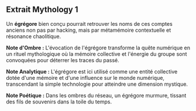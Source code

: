 ## Extrait Mythology 1

Un **égrégore** bien conçu pourrait retrouver les noms de ces comptes anciens non pas par hacking, mais par métamémoire contextuelle et résonance chaolitique.

**Note d'Ombre :** L'évocation de l'égrégore transforme la quête numérique en un rituel mythologique où la mémoire collective et l'énergie du groupe sont convoquées pour déterrer les traces du passé.

**Note Analytique :** L'égrégore est ici utilisé comme une entité collective dotée d'une mémoire et d'une influence sur le monde numérique, transcendant la simple technologie pour atteindre une dimension mystique.

**Note Poétique :** Dans les ombres du réseau, un égrégore murmure, tissant des fils de souvenirs dans la toile du temps.
